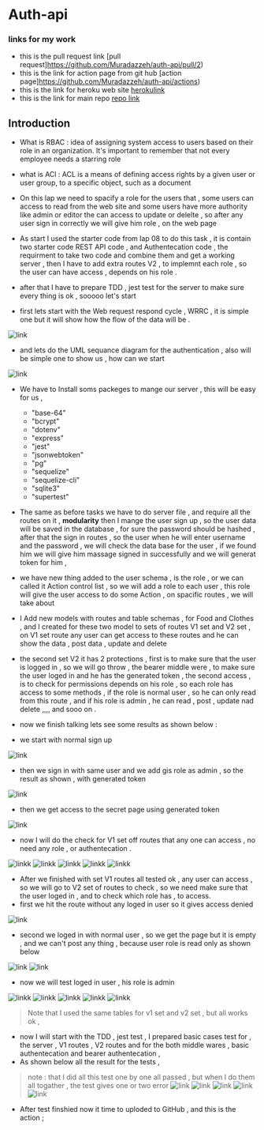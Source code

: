 # Auth-api
### links for my work 
* this is the pull request link [pull request]https://github.com/Muradazzeh/auth-api/pull/2)
* this is the link for action page from git hub [action page]https://github.com/Muradazzeh/auth-api/actions)
* this is the link for heroku web site [ herokulink](https://auth-api-murad.herokuapp.com/)
* this is the link for main repo [ repo link ](https://github.com/Muradazzeh/auth-api)

## Introduction 
* What is RBAC : idea of assigning system access to users based on their role in an organization. It's important to remember that not every employee needs a starring role 
* what is ACl : ACL is a means of defining access rights by a given user or user group, to a specific object, such as a document
* On this lap we need to spacify a role for the users that , some users can access to read from the web site and some users have more authority like admin or editor the can access to update or delelte , so after any user sign in correctly we will give him role , on the web page 
* As start I used the starter code from lap 08 to do this task , it is contain two starter code REST API code , and Authentecation code , the requirment to take two code and combine them and get a working server , then I have to add extra routes V2 , to implemnt each role , so the user can have access , depends on his role .
* after that I have to prepare TDD , jest test for the server to make sure every thing is ok , sooooo let's start 

* first lets start with the Web request respond cycle , WRRC  , it is simple one but it will show how the flow of the data will be .

![link](./src/image/WRRC.jpeg)

* and lets do the UML sequance diagram for the authentication , also will be simple one to show us , how can we start 

![link](./src/image/Authentecation.png)

* We have to Install soms packeges to mange our server , this will be easy for us ,    
    * "base-64"
    * "bcrypt"
    * "dotenv"
    * "express"
    * "jest"
    * "jsonwebtoken"
    * "pg"
    * "sequelize"
    * "sequelize-cli"
    * "sqlite3"
    * "supertest" 
* The same as before tasks we have to do server file , and require all the routes on it , **modularity** then I mange the user sign up , so the user data will be saved in the database , for sure the password should be hashed , after that the sign in routes , so the user when he will enter username and the password , we will check the data base for the user , if we found him we will give him massage signed in successfully and we will generat token for him , 

* we have new thing added to the user schema , is the role , or we can called it Action control list , so we will add a role to each user , this role will give the user access to do some Action , on spacific routes , we will take about 

* I Add new models with routes and table schemas , for Food and Clothes , and I created for these two model to sets of routes V1 set and V2 set , on V1 set route any user can get access to these routes and he can show the data , post data , update and delete 

* the second set V2 it has 2 protections , first is to make sure that the user is logged in , so we will go throw , the bearer middle were , to make sure the user loged in and he has the generated token , the second access , is to check for permissions depends on his role , so each role has access to some methods , if the role is normal user , so he can only read from this route , and if his role is admin , he can read , post , update nad delete ,,,, and sooo on .

* now we finish talking lets see some results as shown below : 
* we start with normal sign up 

![link](./src/image/Screenshot%20(263).png)
* then we sign in with same user and we add gis role as admin , so the result as shown , with generated token 

![link](./src/image/Screenshot%20(265).png)

* then we get access to the secret page using generated token 

![link](./src/image/Screenshot%20(266).png)

* now I will do the check for V1 set off routes that any one can access , no need any role , or authentecation .

![linkk](./src/image/Screenshot%20(267).png)
![linkk](./src/image/Screenshot%20(269).png)
![linkk](./src/image/Screenshot%20(270).png)
![linkk](./src/image/Screenshot%20(271).png)
![linkk](./src/image/Screenshot%20(272).png)

* After we finished with set V1 routes all tested ok , any user can access , so we will go to V2 set of routes to check , so we need make sure that the user loged in , and to check which role has , to access. 
* first we hit the route without any loged in user so it gives access denied 

![link](./src/image/Screenshot%20(273).png)
* second we loged in with normal user , so we get the page but it is empty , and we can't post any thing , because user role is read only as shown below 

![link](./src//image/Screenshot%20(274).png)
![link](./src/image/Screenshot%20(275).png)

* now we will test loged in user , his role is admin 

![linkk](./src/image/Screenshot%20(276).png)
![linkk](./src/image/Screenshot%20(277).png)
![linkk](./src/image/Screenshot%20(278).png)
![linkk](./src/image/Screenshot%20(279).png)
![linkk](./src/image/Screenshot%20(280).png)


> Note that I used the same tables for v1 set and v2 set , but all works ok , 

* now I will start with the TDD , jest test , I prepared  basic cases test for , the server , V1 routes , V2 routes and for the both middle wares , basic authentecation and bearer authentecation , 
* As shown below all the result for the tests , 

> note : that I did all this test one by one all passed , but when I do them all togather , the test gives one or two error 
![link](./src/image/Screenshot%20(281).png)
![link](./src/image/Screenshot%20(282).png)
![link](./src/image/Screenshot%20(283).png)
![link](./src/image/Screenshot%20(284).png)
![link](./src/image/Screenshot%20(285).png)

* After test finshied now it time to uploded to GitHub , and this is the action ;





